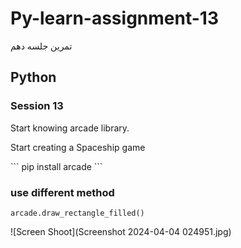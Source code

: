 # Py-learn-assignment-13
تمرین جلسه دهم
## Python

### Session 13
<p>Start knowing arcade library.</p>
<p>Start creating a Spaceship game</p>
```
pip install arcade
```

### use different method
```
arcade.draw_rectangle_filled()
```
![Screen Shoot](Screenshot 2024-04-04 024951.jpg)
